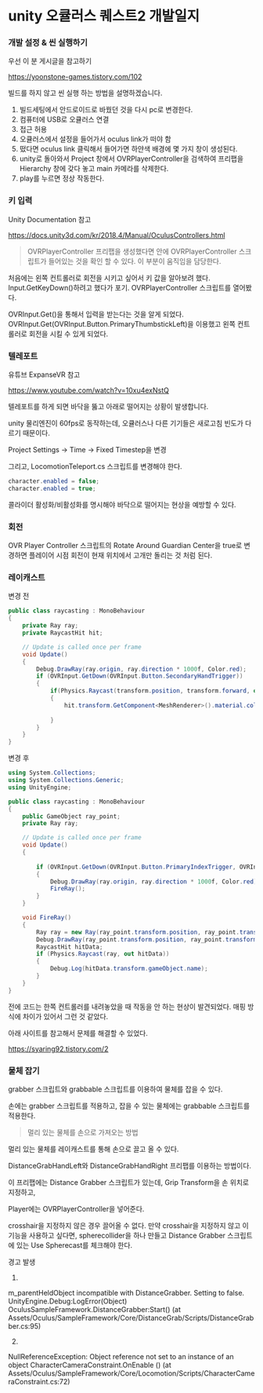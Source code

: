 # unity 오큘러스 퀘스트2 개발일지

### 개발 설정 & 씬 실행하기

우선 이 분 게시글을 참고하기

https://yoonstone-games.tistory.com/102

빌드를 하지 않고 씬 실행 하는 방법을 설명하겠습니다.

1. 빌드세팅에서 안드로이드로 바꿨던 것을 다시 pc로 변경한다.
2. 컴퓨터에 USB로 오큘러스 연결
3. 접근 허용
4. 오큘러스에서 설정을 들어가서 oculus link가 떠야 함
5. 떴다면 oculus link 클릭해서 들어가면 하얀색 배경에 몇 가지 창이 생성된다.
6. unity로 돌아와서 Project 창에서 OVRPlayerController을 검색하여 프리팹을 Hierarchy 창에 갖다 놓고 main 카메라를 삭제한다.
7. play를 누르면 정상 작동한다.

### 키 입력

Unity Documentation 참고

https://docs.unity3d.com/kr/2018.4/Manual/OculusControllers.html

> OVRPlayerController 프리팹을 생성했다면 안에 OVRPlayerController 스크립트가 들어있는 것을 확인 할 수 있다. 이 부분이 움직임을 담당한다.

처음에는 왼쪽 컨트롤러로 회전을 시키고 싶어서 키 값을 알아보려 했다. Input.GetKeyDown()하려고 했다가 포기. OVRPlayerController 스크립트를 열어봤다.

OVRInput.Get()을 통해서 입력을 받는다는 것을 알게 되었다. OVRInput.Get(OVRInput.Button.PrimaryThumbstickLeft)을 이용했고 왼쪽 컨트롤러로 회전을 시킬 수 있게 되었다.



### 텔레포트

유튜브 ExpanseVR 참고

https://www.youtube.com/watch?v=10xu4exNstQ

텔레포트를 하게 되면 바닥을 뚫고 아래로 떨어지는 상황이 발생합니다.

unity 물리엔진이 60fps로 동작하는데, 오큘러스나 다른 기기들은 새로고침 빈도가 다르기 때문이다.

Project Settings -> Time -> Fixed Timestep을 변경

그리고, LocomotionTeleport.cs 스크립트를 변경해야 한다.

```c#
character.enabled = false;
character.enabled = true;
```

콜라이더 활성화/비활성화를 명시해야 바닥으로 떨어지는 현상을 예방할 수 있다.



### 회전

OVR Player Controller 스크립트의 Rotate Around Guardian Center을 true로 변경하면 플레이어 시점 회전이 현재 위치에서 고개만 돌리는 것 처럼 된다.

### 레이캐스트

변경 전

```c#
public class raycasting : MonoBehaviour
{
    private Ray ray;
    private RaycastHit hit;

    // Update is called once per frame
    void Update()
    {
        Debug.DrawRay(ray.origin, ray.direction * 1000f, Color.red);
        if (OVRInput.GetDown(OVRInput.Button.SecondaryHandTrigger))
        {
            if(Physics.Raycast(transform.position, transform.forward, out hit, 1000f))
            {
                hit.transform.GetComponent<MeshRenderer>().material.color = Color.red;
                
            }
        }    
    }
}

```

변경 후

```c#
using System.Collections;
using System.Collections.Generic;
using UnityEngine;

public class raycasting : MonoBehaviour
{
    public GameObject ray_point;
    private Ray ray;

    // Update is called once per frame
    void Update()
    {
        
        if (OVRInput.GetDown(OVRInput.Button.PrimaryIndexTrigger, OVRInput.Controller.RTouch))
        {
            Debug.DrawRay(ray.origin, ray.direction * 1000f, Color.red);
            FireRay();
        }    
    }

    void FireRay()
    {
        Ray ray = new Ray(ray_point.transform.position, ray_point.transform.forward);
        Debug.DrawRay(ray_point.transform.position, ray_point.transform.forward, Color.red);
        RaycastHit hitData;
        if (Physics.Raycast(ray, out hitData))
        {
            Debug.Log(hitData.transform.gameObject.name);
        }
    }       
}
```

전에 코드는 한쪽 컨트롤러를 내려놓았을 때 작동을 안 하는 현상이 발견되었다. 매핑 방식에 차이가 있어서 그런 것 같았다.

아래 사이트를 참고해서 문제를 해결할 수 있었다.

https://syaring92.tistory.com/2

### 물체 잡기

grabber 스크립트와 grabbable 스크립트를 이용하여 물체를 잡을 수 있다.

손에는 grabber 스크립트를 적용하고, 잡을 수 있는 물체에는 grabbable 스크립트를 적용한다.

> 멀리 있는 물체를 손으로 가져오는 방법

멀리 있는 물체를 레이캐스트를 통해 손으로 끌고 올 수 있다.

DistanceGrabHandLeft와 DistanceGrabHandRight 프리팹를 이용하는 방법이다.

이 프리팹에는 Distance Grabber 스크립트가 있는데, Grip Transform을 손 위치로 지정하고,

Player에는 OVRPlayerController을 넣어준다.

crosshair을 지정하지 않은 경우 끌어올 수 없다. 만약 crosshair을 지정하지 않고 이 기능을 사용하고 싶다면, spherecollider을 하나 만들고 Distance Grabber 스크립트에 있는 Use Spherecast를 체크해야 한다.



경고 발생

1.

m_parentHeldObject incompatible with DistanceGrabber. Setting to false.
UnityEngine.Debug:LogError(Object)
OculusSampleFramework.DistanceGrabber:Start() (at Assets/Oculus/SampleFramework/Core/DistanceGrab/Scripts/DistanceGrabber.cs:95)

2.

NullReferenceException: Object reference not set to an instance of an object
CharacterCameraConstraint.OnEnable () (at Assets/Oculus/SampleFramework/Core/Locomotion/Scripts/CharacterCameraConstraint.cs:72)